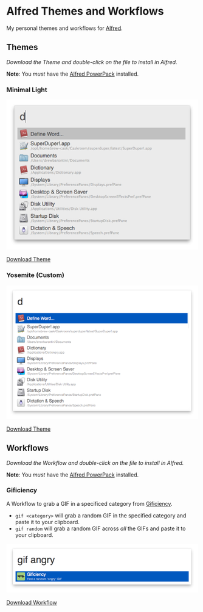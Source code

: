 Alfred Themes and Workflows
===========================

My personal themes and workflows for [Alfred](http://alfredapp.com/).

Themes
------

_Download the Theme and double-click on the file to install in Alfred._

**Note**: You _must_ have the [Alfred PowerPack](http://www.alfredapp.com/powerpack/) installed.

### Minimal Light

![Minimal Light](Themes/Screenshots/screenshot-minimal.png)

[Download Theme](http://drewb.io/download/Minimal%20Light.zip)

### Yosemite (Custom)

![Yosemite (Custom)](Themes/Screenshots/screenshot-yosemite.png)

[Download Theme](http://drewb.io/download/Yosemite%20(Custom).zip)

Workflows
---------

_Download the Workflow and double-click on the file to install in Alfred._

**Note**: You _must_ have the [Alfred PowerPack](http://www.alfredapp.com/powerpack/) installed.

### Gificiency

A Workflow to grab a GIF in a specificed category from [Gificiency](http://gificiency.com).

- `gif <category>` will grab a random GIF in the specified category and paste it to your clipboard.
- `gif random` will grab a random GIF across _all_ the GIFs and paste it to your clipboard.

![Gificiency](Workflows/Screenshots/screenshot-gificiency.png)

[Download Workflow](http://drewb.io/download/Gificiency.alfredworkflow)

